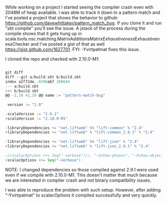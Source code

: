 While working on a project I started seeing the compiler crash even with 2048M of heap available.  I was able to track it down to a pattern match and I've posted a project that shows the behavior to github: https://github.com/davewhittaker/pattern_match_bug.  If you clone it and run "sbt compile" you'll see the issue.  A jstack of the process during the compile shows that it gets hung up in scala.tools.nsc.matching.MatrixAdditions$MatrixExhaustiveness$ExhaustivenessChecker and I've posted a gist of that as well https://gist.github.com/1627701.
FYI: -Yvirtpatmat fixes this issue.

I cloned the repo and checked with 2.10.0-M1:
```scala

git diff
diff --git a/build.sbt b/build.sbt
index a2f72de..6596ab7 100644
--- a/build.sbt
+++ b/build.sbt
@@ -2,10 +2,10 @@ name := "pattern-match-bug"
 
 version := "1.0"
 
-scalaVersion := "2.9.1"
+scalaVersion := "2.10.0-M1"
 
-libraryDependencies += "net.liftweb" %% "lift-common" % "2.4"
+libraryDependencies += "net.liftweb" % "lift-common_2.9.1" % "2.4"
 
-libraryDependencies += "net.liftweb" %% "lift-json" % "2.4"
+libraryDependencies += "net.liftweb" % "lift-json_2.9.1" % "2.4"
 
-//scalacOptions ++= Seq("-verbose")//, "–Xshow-phases", "-Xshow-object", "-Xshow-class")
+scalacOptions ++= Seq("-verbose")
```

NOTE: I changed dependencies so those compiled against 2.9.1 were used even if we compile with 2.10.0-M1. This doesn't matter that much because we are interested in compiler crash and not binary compatibility issues.

I was able to reproduce the problem with such setup. However, after adding "-Yvirtpatmat" to scalacOptions it compiled successfully and very quickly.
